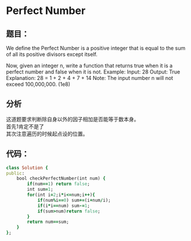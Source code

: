 # Perfect Number
## 题目：
We define the Perfect Number is a positive integer that is equal to the sum of all its positive divisors except itself.

Now, given an integer n, write a function that returns true when it is a perfect number and false when it is not.
Example:
Input: 28
Output: True
Explanation: 28 = 1 + 2 + 4 + 7 + 14
Note: The input number n will not exceed 100,000,000. (1e8)
## 分析
这道题要求判断除自身以外的因子相加是否能等于数本身。<br>
首先1肯定不是了<br>
其次注意遍历的时候起点设的位置。<br>
## 代码：
```ruby
class Solution {
public:
    bool checkPerfectNumber(int num) {
        if(num==1) return false;
        int sum=1;
        for(int i=2;i*i<=num;i++){
            if(num%i==0) sum+=(i+num/i);
            if(i*i==num) sum-=1;
            if(sum>num)return false;
        }
        return num==sum;
    }
};
